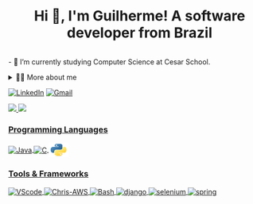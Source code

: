 <!--título-->
<div id="user-content-toc">
  <ul align="center">
    <summary><h1 style="display: inline-block">Hi 👋, I'm Guilherme! A software developer from Brazil</h1></summary>
</div>

<!-- Presentation -->
<p>
  - 🌱 I’m currently studying Computer Science at Cesar School. 
</p>

<!-- Dropdown -->
<details>
  <summary>👨‍💻 More about me</summary>

  - 💬 I am 22 years old, currently living in Brazil. I have intermediate proficiency in English and experience with Java, Python, C and Object oriented programming.
  - ⚡ I enjoy practicing sports, especially street running, which helps me maintain physical and mental balance.
</details>

<!-- Links -->
[![LinkedIn](https://img.shields.io/badge/LinkedIn-0077B5?style=for-the-badge&logo=linkedin&logoColor=white)](https://www.linkedin.com/in/victorgcosta/)
[![Gmail](https://img.shields.io/static/v1?message=Gmail&logo=gmail&label=&color=D14836&logoColor=white&labelColor=&style=for-the-badge)](https://criarmeulink.com.br/u/1719952747)

<!-- GithubStats -->
<div>
  <a href="https://github.com/Victorgalves">
  <img height="180em" src="http://github-profile-summary-cards.vercel.app/api/cards/stats?username=victorgalves&theme=gotham"/>
  <img height="180em" src="https://github-readme-stats.vercel.app/api/top-langs/?username=victorgalves&layout=compact&langs_count=7&theme=gotham"/>
</div>

<!-- Portfolio -->
<!-- ## Portfolio:
 [Seaborn Data Visualization](https://github.com/VariableBee/seaborn-data-visualization)
- [Exploratory Data Analysis](https://github.com/VariableBee/EDA_Loggi)
- [Interactive Data Visualization](https://github.com/VariableBee/COVID_19_DASHBOARD)
- [Data Querying and Analysis](https://github.com/VariableBee/AWS_Athena_Queries)
- [Client Registry System](https://github.com/VariableBee/Cartorio)


## 🔥 Skills
<!-- Skills: Programming Languages -->
  <div style="flex-basis: 48%;">
    <h3>Programming Languages</h3>
    <img align="center" alt="Java" height="30" width="40" src="https://cdn.jsdelivr.net/gh/devicons/devicon/icons/java/java-original.svg">
    <img align="center" alt="C" height="30" width="40" src="https://cdn.jsdelivr.net/gh/devicons/devicon/icons/c/c-original.svg">
    <img align="center" alt="Python" height="30" width="40" src="https://raw.githubusercontent.com/devicons/devicon/master/icons/python/python-original.svg">
  
  <!-- Skills: Tools & Frameworks -->
  <div style="flex-basis: 48%;">
    <h3>Tools & Frameworks</h3>
    <img align="center" alt="VScode" height="30" width="40" src="https://cdn.jsdelivr.net/gh/devicons/devicon/icons/vscode/vscode-original.svg">
    <img align="center" alt="Chris-AWS" height="30" width="40" src="https://cdn.jsdelivr.net/gh/devicons/devicon/icons/git/git-original.svg">
    <img align="center" alt="Bash" height="30" width="40" src="https://cdn.jsdelivr.net/gh/devicons/devicon/icons/bash/bash-original.svg">
    <img align="center" alt="django" height="30" width="40" src="https://cdn.jsdelivr.net/gh/devicons/devicon/icons/django/django-plain.svg">
    <img align="center" alt="selenium" height="30" width="40" src="https://cdn.jsdelivr.net/gh/devicons/devicon/icons/selenium/selenium-original.svg">
    <img align="center" alt="spring" height="30" width="40" src="https://cdn.jsdelivr.net/gh/devicons/devicon/icons/spring/spring-original.svg">

    
  </div>
  
